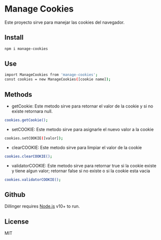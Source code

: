 # Manage Cookies

Este proyecto sirve para manejar las cookies del navegador.

## Install


```sh
npm i manage-cookies
```

## Use

``` sh
import ManageCookies from 'manage-cookies';
const cookies = new ManageCookies([cookie name]);
```

## Methods

- getCookie:
 Este metodo sirve para retornar el valor de la cookie y si no existe retornara null.
``` sh
cookies.getCookie();
```
- setCOOKIE:
 Este metodo sirve para asignarle el nuevo valor a la cookie
``` sh
cookies.setCOOKIE([valor]);
```

- clearCOOKIE:
 Este metodo sirve para limpiar el valor de la cookie
``` sh
cookies.clearCOOKIE();
```

- validatorCOOKIE:
 Este metodo sirve para retornar true si la cookie existe y tiene algun valor; retornar false si no existe o si la cookie esta vacia
``` sh
cookies.validatorCOOKIE();
```

## Github

Dillinger requires [Node.js](https://nodejs.org/) v10+ to run.

## License

MIT